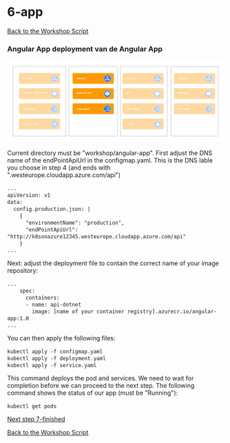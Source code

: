 # 6-app

[Back to the Workshop Script](/handson.md)

### Angular App deployment van de Angular App

![](/images/components-app.png)

Current directory must be "workshop/angular-app". First adjust the DNS name of the endPointApiUrl in the configmap.yaml. This is the DNS lable you choose in step 4 (and ends with ".westeurope.cloudapp.azure.com/api")

```
...
apiVersion: v1
data:
  config.production.json: |
    {
      "environmentName": "production",
      "endPointApiUrl": "http://k8sonazure12345.westeurope.cloudapp.azure.com/api"
    }
...
```

Next: adjust the deployment file to contain the correct name of your image repository:

```
...
    spec:
      containers:
      - name: api-dotnet
        image: [name of your container registry].azurecr.io/angular-app:1.0
...
```

You can then apply the following files:

```
kubectl apply -f configmap.yaml
kubectl apply -f deployment.yaml
kubectl apply -f service.yaml
```

This command deploys the pod and services. We need to wait for completion before we can proceed to the next step. The following command shows the status of our app (must be "Running"):

```
kubectl get pods
```

[Next step 7-finished](/workshop/7-finished.md)

[Back to the Workshop Script](/handson.md)
